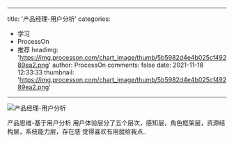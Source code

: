 
---
title: '产品经理-用户分析'
categories: 
 - 学习
 - ProcessOn
 - 推荐
headimg: 'https://img.processon.com/chart_image/thumb/5b5982d4e4b025cf49289ea2.png'
author: ProcessOn
comments: false
date: 2021-11-18 12:33:33
thumbnail: 'https://img.processon.com/chart_image/thumb/5b5982d4e4b025cf49289ea2.png'
---

<div>   
<img class="thumb" alt="产品经理-用户分析" src="https://img.processon.com/chart_image/thumb/5b5982d4e4b025cf49289ea2.png" referrerpolicy="no-referrer">
<p>产品思维-基于用户分析
用户体验层分了五个层次，感知层，角色框架层，资源结构层，系统能力层，存在感
觉得喜欢有用就给我点..</p>  
</div>
            